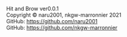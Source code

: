 Hit and Brow ver0.0.1  
Copyright © naru2001, nkgw-marronnier 2021  
GitHub: https://github.com/naru2001  
GitHub: https://github.com/nkgw-marronnier  